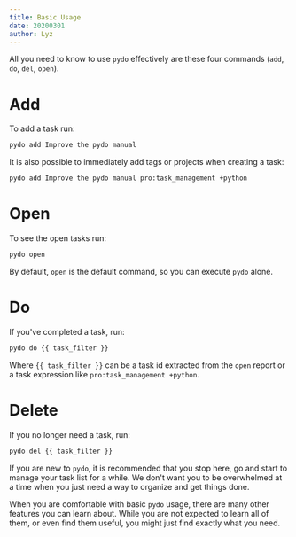 ```yaml
---
title: Basic Usage
date: 20200301
author: Lyz
---
```


All you need to know to use `pydo` effectively are these four commands (`add`, `do`, `del`,
`open`).

# Add

To add a task run:

```bash
pydo add Improve the pydo manual
```

It is also possible to immediately add tags or projects when creating a task:

```bash
pydo add Improve the pydo manual pro:task_management +python
```

# Open

To see the open tasks run:

```bash
pydo open
```

By default, `open` is the default command, so you can execute `pydo` alone.

# Do

If you've completed a task, run:

```bash
pydo do {{ task_filter }}
```

Where `{{ task_filter }}`  can be a task id extracted from the `open` report or
a task expression like `pro:task_management +python`.

# Delete

If you no longer need a task, run:

```bash
pydo del {{ task_filter }}
```

If you are new to `pydo`, it is recommended that you stop here, go and start to
manage your task list for a while. We don't want you to be overwhelmed at a time
when you just need a way to organize and get things done.

When you are comfortable with basic `pydo` usage, there are many other features
you can learn about. While you are not expected to learn all of them, or even
find them useful, you might just find exactly what you need.
